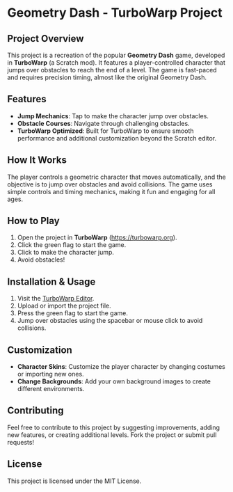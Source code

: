 # Geometry Dash - TurboWarp Project

## Project Overview
This project is a recreation of the popular **Geometry Dash** game, developed in **TurboWarp** (a Scratch mod). It features a player-controlled character that jumps over obstacles to reach the end of a level. The game is fast-paced and requires precision timing, almost like the original Geometry Dash.

## Features
- **Jump Mechanics**: Tap to make the character jump over obstacles.
- **Obstacle Courses**: Navigate through challenging obstacles.
- **TurboWarp Optimized**: Built for TurboWarp to ensure smooth performance and additional customization beyond the Scratch editor.

## How It Works
The player controls a geometric character that moves automatically, and the objective is to jump over obstacles and avoid collisions. The game uses simple controls and timing mechanics, making it fun and engaging for all ages.

## How to Play
1. Open the project in **TurboWarp** (https://turbowarp.org).
2. Click the green flag to start the game.
3. Click to make the character jump.
4. Avoid obstacles!
## Installation & Usage
1. Visit the [TurboWarp Editor](https://turbowarp.org/editor).
2. Upload or import the project file.
3. Press the green flag to start the game.
4. Jump over obstacles using the spacebar or mouse click to avoid collisions.

## Customization
- **Character Skins**: Customize the player character by changing costumes or importing new ones.
- **Change Backgrounds**: Add your own background images to create different environments.

## Contributing
Feel free to contribute to this project by suggesting improvements, adding new features, or creating additional levels. Fork the project or submit pull requests!

## License
This project is licensed under the MIT License.

